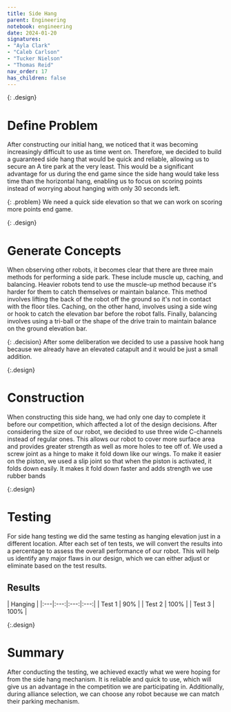 ```yaml
---
title: Side Hang
parent: Engineering
notebook: engineering
date: 2024-01-20
signatures:
- "Ayla Clark"
- "Caleb Carlson"
- "Tucker Nielson"
- "Thomas Reid"
nav_order: 17
has_children: false
---
```


{: .design}
# Define Problem

After constructing our initial hang, we noticed that it was becoming increasingly difficult to use as time went on. Therefore, we decided to build a guaranteed side hang that would be quick and reliable, allowing us to secure an A tire park at the very least. This would be a significant advantage for us during the end game since the side hang would take less time than the horizontal hang, enabling us to focus on scoring points instead of worrying about hanging with only 30 seconds left.

{: .problem}
We need a quick side elevation so that we can work on scoring more points end game. 

{: .design}
# Generate Concepts

When observing other robots, it becomes clear that there are three main methods for performing a side park. These include muscle up, caching, and balancing. Heavier robots tend to use the muscle-up method because it's harder for them to catch themselves or maintain balance. This method involves lifting the back of the robot off the ground so it's not in contact with the floor tiles. Caching, on the other hand, involves using a side wing or hook to catch the elevation bar before the robot falls. Finally, balancing involves using a tri-ball or the shape of the drive train to maintain balance on the ground elevation bar.

{: .decision} 
After some deliberation we decided to use a passive hook hang because we already have an elevated catapult and it would be just a small addition.  

{:.design}
# Construction

When constructing this side hang, we had only one day to complete it before our competition, which affected a lot of the design decisions. After considering the size of our robot, we decided to use three wide C-channels instead of regular ones. This allows our robot to cover more surface area and provides greater strength as well as more holes to tee off of. We used a screw joint as a hinge to make it fold down like our wings. To make it easier on the piston, we used a slip joint so that when the piston is activated, it folds down easily. It makes it fold down faster and adds strength we use rubber bands 

{:.design}
# Testing

For side hang testing we did the same testing as hanging elevation just in a different location. After each set of ten tests, we will convert the results into a percentage to assess the overall performance of our robot. This will help us identify any major flaws in our design, which we can either adjust or eliminate based on the test results.

## Results 

| Hanging |
|:---|:---:|:---:|:---:|
| Test 1 | 90% |
| Test 2 | 100% | 
| Test 3 | 100% |

{:.design}
# Summary 

After conducting the testing, we achieved exactly what we were hoping for from the side hang mechanism. It is reliable and quick to use, which will give us an advantage in the competition we are participating in. Additionally, during alliance selection, we can choose any robot because we can match their parking mechanism.